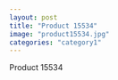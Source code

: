 ```yaml
---
layout: post
title: "Product 15534"
image: "product15534.jpg"
categories: "category1"
---
```

Product 15534
